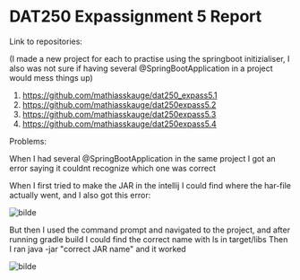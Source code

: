 # DAT250 Expassignment 5 Report

Link to repositories: 

(I made a new project for each to practise using the springboot initizialiser, 
I also was not sure if having several @SpringBootApplication in a project would mess things up)

1. https://github.com/mathiasskauge/dat250_expass5.1
2. https://github.com/mathiasskauge/dat250expass5.2
3. https://github.com/mathiasskauge/dat250expass5.3
4. https://github.com/mathiasskauge/dat250expass5.4

Problems:

When I had several @SpringBootApplication in the same project I got an error saying it couldnt recognize which one was correct

When I first tried to make the JAR in the intellij I could find where the har-file actually went, and I also got this error:

![bilde](https://github.com/mathiasskauge/dat250assignment1/assets/143606784/94fb1e0d-37e9-48ee-9754-06ba87a6e71c)

But then I used the command prompt and navigated to the project, and after running gradle build I could find the correct name with ls in target/libs
Then I ran java -jar "correct JAR name" and it worked


![bilde](https://github.com/mathiasskauge/dat250assignment1/assets/143606784/3f4d2309-b3a6-4f54-aaca-ef6da23e0c6f)







